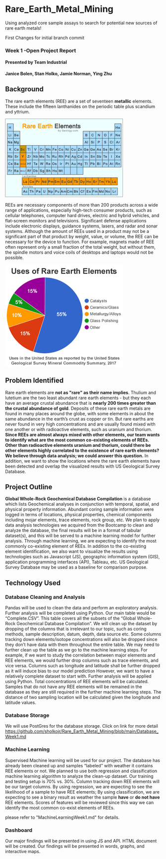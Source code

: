 # Rare_Earth_Metal_Mining
Using analyzed core sample assays to search for potential new sources of rare earth metals!

First Changes for initial branch commit

### Week 1 -Open Project Report
#### Presented by Team Industrial
#### Janice Bolen, Stan Holko, Jamie Norman, Ying Zhu

## Background
The rare earth elements (REE) are a set of seventeen **metallic** elements. These include the fifteen lanthanides on the periodic table plus scandium and yttrium. 

![rare-earth-elements-periodic-table](Resources/Graphs/Week1Readme/rare-earth-elements-periodic-table.gif)

REEs are necessary components of more than 200 products across a wide range of applications, especially high-tech consumer products, such as cellular telephones, computer hard drives, electric and hybrid vehicles, and flat-screen monitors and televisions. Significant defense applications include electronic displays, guidance systems, lasers, and radar and sonar systems. Although the amount of REEs used in a product may not be a significant part of that product by weight, value, or volume, the REE can be necessary for the device to function. For example, magnets made of REE often represent only a small fraction of the total weight, but without them, the spindle motors and voice coils of desktops and laptops would not be possible.

![uses-of-rare-earth-elements](Resources/Graphs/Week1Readme/uses-of-rare-earth-elements.gif)

## Problem Identified
Rare earth elements are **not as "rare" as their name implies**. Thulium and lutetium are the two least abundant rare earth elements - but they each have an average crustal abundance that is **nearly 200 times greater than the crustal abundance of gold**. Deposits of these rare earth metals are found in many places around the globe, with some elements in about the same abundance in the earth’s crust as copper or tin. But rare earths are never found in very high concentrations and are usually found mixed with one another or with radioactive elements, such as uranium and thorium. 
**Since REEs are almost always mixed with other elements, our team wants to identify what are the most common co-existing elements of REEs. Other than radioactive elements uranium and thorium, could there be other elements highly correlated to the existence of rare earth elements? We believe through data analysis; we could answer this question.** In addition, we want to show the locations where the rare earth elements have been detected and overlap the visualized results with US Geological Survey Database. 
## Project Outline
**Global Whole-Rock Geochemical Database Compilation** is a database which lists Geochemical analyses in conjunction with temporal, spatial, and physical property information. Abundant coring sample information were logged in terms of locations, physical properties, chemical components including mojar elements, trace elements, rock group, etc. We plan to apply data analysis technologies we acquired from the Bootcamp to clean and analyze the database, the final results will be in a format of tabular dataset(s), and this will be served to a machine learning model for further analysis. Through machine learning, we are expecting to identify the most commonly co-existing element of REEs. 
In addition to the co-existing element identification, we also want to visualize the results using technologies such as Javascript (JS), geographic information system (GIS), application programming interfaces (API), Tableau, etc. US Geological Survey Database may be used as a baseline for comparison purpose. 
## Technology Used
### Database Cleaning and Analysis
Pandas will be used to clean the data and perform an exploratory analysis. Further analysis will be completed using Python. 
Our main table would be “Complete.CSV”. This table covers all the subsets of the “Global Whole-Rock Geochemical Database Compilation”. We will clean up the dataset by dropping of the columns that is irrelevant to our topic, such as coring methods, sample description, datum, depth, data source etc. Some columns tracking down elements/isotope concentrations will also be dropped since they don’t have data with them throughout the entire table. We may need to further clean up the table as we go to the machine learning steps. For example, if we want to study the correlation between major elements and REE elements, we would further drop columns such as trace elements, and vice versa. Columns such as longitude and latitude shall be further dropped as it will induce bias to our model prediction However, we want to have a relatively complete dataset to start with. 
Further analysis will be applied using Python. Total concentrations of REE elements will be calculated. Samples that do not have any REE elements will be remained in the database as they are still required in the further machine learning steps. 
The distance of two sampling location will be calculated given the longitude and latitude values. 
### Database Storage
We will use PostGres for the database storage.
Click on link for more detail https://github.com/sholkojr/Rare_Earth_Metal_Mining/blob/main/Database_Week1.md
### Machine Learning
Supervised Machine learning will be used for our project. The database has already been cleaned up and samples “labeled” with weather it contains REE elements or not. 
We planned to use both regression and classification machine learning algorithm to analyze the clean-up dataset. Our training and testing setup is 70% vs. 30%. Column tracking down REE elements will be our target columns. 
By using regression, we are expecting to see the likelihood of a sample to have REE elements; 
By using classification, we are expecting to see a binary result as weather the sample **have** or **do not have** REE elements.
Scores of features will be reviewed since this way we can identify the most common co-exist elements of REEs. 

please refer to "MachineLearningWeek1.md" for details.

### Dashboard
Our major findings will be presented in using JS and API. HTML document will be created. Our findings will be presented in words, graphs, and interactive maps. 

